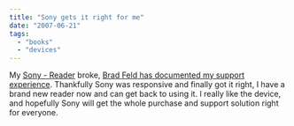 ```yaml
---
title: "Sony gets it right for me"
date: "2007-06-21"
tags: 
  - "books"
  - "devices"
---
```


My [Sony - Reader](http://www.learningcenter.sony.us/assets/itpd/reader/ "Sony - Reader") broke, [Brad Feld has documented my support experience](http://www.feld.com/blog/archives/2007/06/customer_servic.html). Thankfully Sony was responsive and finally got it right, I have a brand new reader now and can get back to using it. I really like the device, and hopefully Sony will get the whole purchase and support solution right for everyone.
